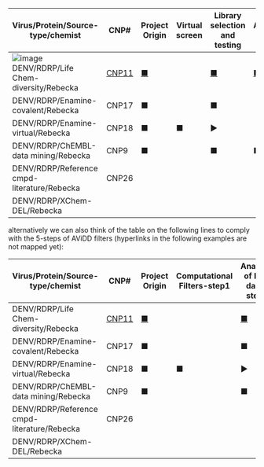 |Virus/Protein/Source-type/chemist|CNP#|Project Origin|Virtual screen|Library selection and testing|Additional testing|Expansion set|Bio result of expansion|Hit to lead|lead optimization|Pre-clinical|IND|Clinical trials|NDA|publications|
 |------------- |------------- |------------- |------------- |------------- |------------- |------------- |------------- |------------- |------------- |------------- |------------- |------------- |------------- |------------- |
|![image](https://github.com/rahmanszsaleem/CoreDPipeLine/assets/147126062/67464227-305b-4524-9a89-5f74f5921c13) DENV/RDRP/Life Chem-diversity/Rebecka|[CNP11](https://github.com/StructuralGenomicsConsortium/CNP11-DENVRdrp-LifeChem)|[■](https://github.com/StructuralGenomicsConsortium/CNP11-DENVRdrp-LifeChem/wiki/Origins-of-this-Project)||[■](https://github.com/StructuralGenomicsConsortium/CNP11-DENVRdrp-LifeChem/wiki/The-Story-So-Far#library-selection-and-initial-hits-identification)|[■](https://github.com/StructuralGenomicsConsortium/CNP11-DENVRdrp-LifeChem/wiki/The-Story-So-Far#additional-testing)|[■](https://github.com/StructuralGenomicsConsortium/CNP11-DENVRdrp-LifeChem/wiki/The-Story-So-Far#expansion-set-1)|[▶️](https://github.com/StructuralGenomicsConsortium/CNP11-DENVRdrp-LifeChem/wiki/The-Story-So-Far#results-from-ra-2923-expansion)|||||||
|DENV/RDRP/Enamine-covalent/Rebecka|CNP17|■||■||▢||||||||
|DENV/RDRP/Enamine-virtual/Rebecka|CNP18|■|■|▶️||||||||||
|DENV/RDRP/ChEMBL-data mining/Rebecka|CNP9|■||■|■|■||||||||
|DENV/RDRP/Reference cmpd-literature/Rebecka|CNP26|||||||||||||
|DENV/RDRP/XChem-DEL/Rebecka||||||||||||||


alternatively
we can also think of the table on the following lines to comply with the 5-steps of AViDD filters (hyperlinks in the following examples are not mapped yet):

|Virus/Protein/Source-type/chemist|CNP#|Project Origin|Computational Filters-step1|Analysis of HTS data-step2|repurchase/resynthesis and QC-step3|Additional measured data-step4|hit confirmation-step5|Hit to lead|lead optimization|Pre-clinical|IND|Clinical trials|NDA|publications|
 |------------- |------------- |------------- |------------- |------------- |------------- |------------- |------------- |------------- |------------- |------------- |------------- |------------- |------------- |------------- |
|DENV/RDRP/Life Chem-diversity/Rebecka|[CNP11](https://github.com/StructuralGenomicsConsortium/CNP11-DENVRdrp-LifeChem)|[■](https://github.com/StructuralGenomicsConsortium/CNP11-DENVRdrp-LifeChem/wiki/Origins-of-this-Project)||[■](https://github.com/StructuralGenomicsConsortium/CNP11-DENVRdrp-LifeChem/wiki/The-Story-So-Far#library-selection-and-initial-hits-identification)|[■](https://github.com/StructuralGenomicsConsortium/CNP11-DENVRdrp-LifeChem/wiki/The-Story-So-Far#additional-testing)|[■](https://github.com/StructuralGenomicsConsortium/CNP11-DENVRdrp-LifeChem/wiki/The-Story-So-Far#expansion-set-1)|[▶️](https://github.com/StructuralGenomicsConsortium/CNP11-DENVRdrp-LifeChem/wiki/The-Story-So-Far#results-from-ra-2923-expansion)|||||||
|DENV/RDRP/Enamine-covalent/Rebecka|CNP17|■||■||▢||||||||
|DENV/RDRP/Enamine-virtual/Rebecka|CNP18|■|■|▶️||||||||||
|DENV/RDRP/ChEMBL-data mining/Rebecka|CNP9|■||■|■|■||||||||
|DENV/RDRP/Reference cmpd-literature/Rebecka|CNP26|||||||||||||
|DENV/RDRP/XChem-DEL/Rebecka||||||||||||||

